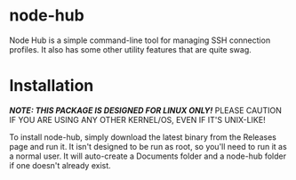 # node-hub

Node Hub is a simple command-line tool for managing SSH connection profiles. It also has some other utility features that are quite swag.

# Installation
***NOTE: THIS PACKAGE IS DESIGNED FOR LINUX ONLY!*** PLEASE CAUTION IF YOU ARE USING ANY OTHER KERNEL/OS, EVEN IF IT'S UNIX-LIKE!

To install node-hub, simply download the latest binary from the Releases page and run it. It isn't designed to be run as root, so you'll need to run it as a normal user. It will auto-create a Documents folder and a node-hub folder if one doesn't already exist.